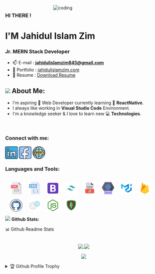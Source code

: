 <img align="right" alt="coding" width="350" src="https://i.ibb.co/Mkjg2y8/122.gif">

### HI THERE !

<h1>I'M Jahidul Islam Zim</h1>
<h3>Jr. MERN Stack Developer</h3>

<!-- - 💬 Ask me about **React, Node and JavaScript.** -->

- 📫 E-mail : **jahidulislamzim845@gmail.com**
- 📝 Portfolio : [jahidulislamzim.com](https://jahidulislamzim.com/)
- 📄 Resume : [Download Resume](https://drive.google.com/uc?export=download&id=1UN8TuyuPvDDYAdo9vSe22unQwyaXq_ep)

## <img src="https://media.giphy.com/media/WUlplcMpOCEmTGBtBW/giphy.gif" width="40"> **About Me:**

- I'm aspiring 🔭️ Web Developer currently learning 🌱 **ReactNative**.
- I always like working in **Visual Studio Code** Environment.
- I'm a knowledge seeker & I love to learn new 💻 **Technologies**.

</br>

### Connect with me:

<p align="left">
<a href="https://www.linkedin.com/in/jahidulislamzim/" target="blank"><img align="center" src="./Social/linkedin.png" alt="https://www.linkedin.com/in/jahidulislamzim/" height="40" width="40" /></a>
<a href="https://www.facebook.com/jahidulislamzim10" target="blank"><img align="center" src="./Social/Facebook.png" alt="https://www.facebook.com/jahidulislamzim10" height="40" width="40" /></a>
<a href="https://jahidulislamzim.com/" target="blank"><img align="center" src="./Social/website.png" alt="https://jahidulislamzim.com/" height="40" width="40" /></a>

</p

<br />

### Languages and Tools:

<img align="center"  src="./Skillicons/html.png" alt="" height="40" width="40" style='margin-top:15px; margin-left:15px '/>
<img align="center" src="./Skillicons/css.png" alt="" height="40" width="40" style='margin-top:15px; margin-left:15px '/>
<img align="center" src="./Skillicons/bootstrap.png" alt="" height="40" width="40" style='margin-top:15px; margin-left:15px '/>
<img align="center" src="./Skillicons/tailwaind.png" alt="" height="40" width="40" style='margin-top:15px; margin-left:15px '/>
<img align="center" src="./Skillicons/js-file.png" alt="" height="40" width="40" style='margin-top:15px; margin-left:15px '/>
<img align="center" src="./Skillicons/react.png" alt="" height="40" width="40" style='margin-top:15px; margin-left:15px '/>
<img align="center" src="./Skillicons/metarial ui.png" alt="" height="40" width="40" style='margin-top:15px; margin-left:15px '/>
<img align="center" src="./Skillicons/firebase.png" alt="" height="40" width="40" style='margin-top:15px; margin-left:15px '/>
<img align="center" src="./Skillicons/github.png" alt="" height="40" width="40" style='margin-top:15px; margin-left:15px '/>
<img align="center" src="./Skillicons/express.png" alt="" height="40" width="40" style='margin-top:15px; margin-left:15px '/>
<img align="center" src="./Skillicons/node js.png" alt="" height="40" width="40" style='margin-top:15px; margin-left:15px '/>
<img align="center" src="./Skillicons/mongodb.png" alt="" height="40" width="40"  style='margin-top:15px; margin-left:15px '/>

<br />

<img src="https://media.giphy.com/media/ZCN6F3FAkwsyOGU2RS/giphy.gif" width="40"> **Github Stats:**

  <summary>📊 Github Readme Stats</summary>
 </br>
 <p align="center">
  <a href="https://github.com/jahidulislamzim">
   <img width="430" align="center" src="https://github-readme-stats.vercel.app/api?username=jahidulislamzim&show_icons=true&theme=radical&count_private=true">
  </a>
  <a href="https://github.com/jahidulislamzim/github-readme-stats">
    <img align="center" src="https://github-readme-stats.anuraghazra1.vercel.app/api/top-langs/?username=jahidulislamzim&layout=compact&theme=radical&langs_count=6" />
  </a>
 </p>
<p align="center">
   <img align="center" src="https://github-readme-streak-stats.herokuapp.com/?user=jahidulislamzim&theme=radical&hide_border=true"/>
</p>

<details>
 <summary>🏆 Github Profile Trophy</summary>
 </br>
 <p align="center">
  <a href="https://github.com/jahidulislamzim">
   <img src="https://github-profile-trophy.vercel.app/?username=jahidulislamzim&column=8&theme=darkhub"/>
  </a>
 </p>
</details>

